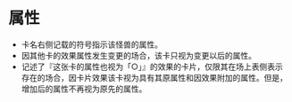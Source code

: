 # 属性

* 卡名右侧记载的符号指示该怪兽的属性。
* 因其他卡的效果属性发生变更的场合，该卡只视为变更以后的属性。
* 记述了『这张卡的属性也视为「○」』的效果的卡片，仅限其在场上表侧表示存在的场合，因卡片效果该卡视为具有其原属性和因效果附加的属性。但是，增加后的属性不再视为原先的属性。


